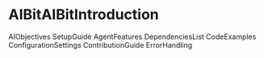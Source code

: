 # AIBitAIBitIntroduction
AIObjectives
SetupGuide
AgentFeatures
DependenciesList
CodeExamples
ConfigurationSettings
ContributionGuide
ErrorHandling
